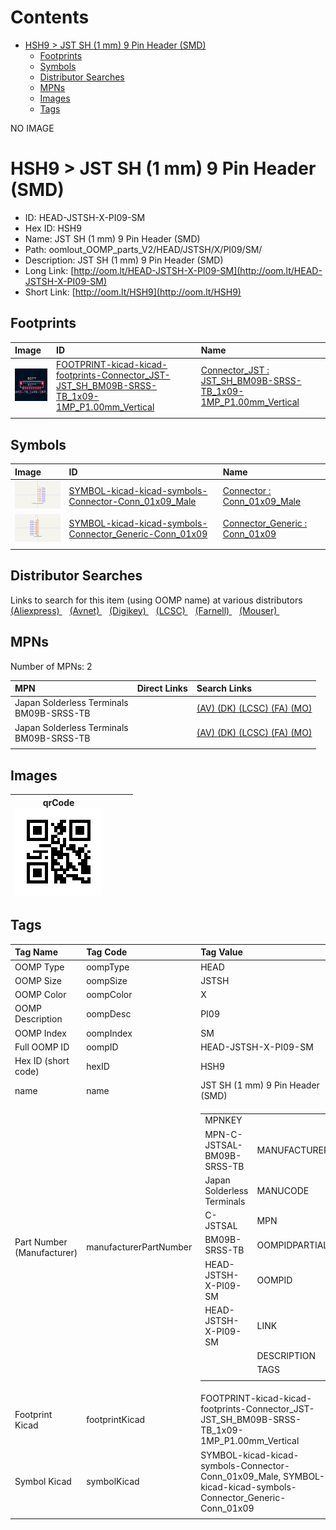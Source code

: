 



Contents
========

* [HSH9 > JST SH (1 mm) 9 Pin Header (SMD)](#hsh9--jst-sh-1-mm-9-pin-header-smd)
	* [Footprints](#footprints)
	* [Symbols](#symbols)
	* [Distributor Searches](#distributor-searches)
	* [MPNs](#mpns)
	* [Images](#images)
	* [Tags](#tags)
  
NO IMAGE  
# HSH9 > JST SH (1 mm) 9 Pin Header (SMD)

- ID: HEAD-JSTSH-X-PI09-SM
- Hex ID: HSH9
- Name: JST SH (1 mm) 9 Pin Header (SMD)
- Path: oomlout_OOMP_parts_V2/HEAD/JSTSH/X/PI09/SM/
- Description: JST SH (1 mm) 9 Pin Header (SMD)
- Long Link: [http://oom.lt/HEAD-JSTSH-X-PI09-SM](http://oom.lt/HEAD-JSTSH-X-PI09-SM)
- Short Link: [http://oom.lt/HSH9](http://oom.lt/HSH9)

## Footprints
  

|Image|ID|Name|
| :--- | :--- | :--- |
|[![](https://raw.githubusercontent.com/oomlout/oomlout_OOMP_eda_V2/main/FOOTPRINT/kicad/kicad-footprints/Connector_JST/JST_SH_BM09B-SRSS-TB_1x09-1MP_P1.00mm_Vertical/image_140.png)](https://github.com/oomlout/oomlout_OOMP_eda_V2/tree/main/FOOTPRINT/kicad/kicad-footprints/Connector_JST/JST_SH_BM09B-SRSS-TB_1x09-1MP_P1.00mm_Vertical/)|[FOOTPRINT-kicad-kicad-footprints-Connector_JST-JST_SH_BM09B-SRSS-TB_1x09-1MP_P1.00mm_Vertical](https://github.com/oomlout/oomlout_OOMP_eda_V2/tree/main/FOOTPRINT/kicad/kicad-footprints/Connector_JST/JST_SH_BM09B-SRSS-TB_1x09-1MP_P1.00mm_Vertical/)|[Connector_JST : JST_SH_BM09B-SRSS-TB_1x09-1MP_P1.00mm_Vertical](https://github.com/oomlout/oomlout_OOMP_eda_V2/tree/main/FOOTPRINT/kicad/kicad-footprints/Connector_JST/JST_SH_BM09B-SRSS-TB_1x09-1MP_P1.00mm_Vertical/)|
||||

## Symbols
  

|Image|ID|Name|
| :--- | :--- | :--- |
|[![](https://raw.githubusercontent.com/oomlout/oomlout_OOMP_eda_V2/main/SYMBOL/kicad/kicad-symbols/Connector/Conn_01x09_Male/image_140.png)](https://github.com/oomlout/oomlout_OOMP_eda_V2/tree/main/SYMBOL/kicad/kicad-symbols/Connector/Conn_01x09_Male/)|[SYMBOL-kicad-kicad-symbols-Connector-Conn_01x09_Male](https://github.com/oomlout/oomlout_OOMP_eda_V2/tree/main/SYMBOL/kicad/kicad-symbols/Connector/Conn_01x09_Male/)|[Connector : Conn_01x09_Male](https://github.com/oomlout/oomlout_OOMP_eda_V2/tree/main/SYMBOL/kicad/kicad-symbols/Connector/Conn_01x09_Male/)|
|[![](https://raw.githubusercontent.com/oomlout/oomlout_OOMP_eda_V2/main/SYMBOL/kicad/kicad-symbols/Connector_Generic/Conn_01x09/image_140.png)](https://github.com/oomlout/oomlout_OOMP_eda_V2/tree/main/SYMBOL/kicad/kicad-symbols/Connector_Generic/Conn_01x09/)|[SYMBOL-kicad-kicad-symbols-Connector_Generic-Conn_01x09](https://github.com/oomlout/oomlout_OOMP_eda_V2/tree/main/SYMBOL/kicad/kicad-symbols/Connector_Generic/Conn_01x09/)|[Connector_Generic : Conn_01x09](https://github.com/oomlout/oomlout_OOMP_eda_V2/tree/main/SYMBOL/kicad/kicad-symbols/Connector_Generic/Conn_01x09/)|
||||

## Distributor Searches
  
Links to search for this item (using OOMP name) at various distributors  
[(Aliexpress) ](https://www.aliexpress.com/wholesale?SearchText=1117JST+SH+1+mm+9+Pin+Header+SMD)&nbsp;&nbsp;&nbsp;[(Avnet) ](https://www.avnet.com/shop/us/search/JST+SH+1+mm+9+Pin+Header+SMD)&nbsp;&nbsp;&nbsp;[(Digikey) ](https://www.digikey.co.uk/en/products/result?s=JST+SH+1+mm+9+Pin+Header+SMD)&nbsp;&nbsp;&nbsp;[(LCSC) ](https://www.lcsc.com/search?q=JST+SH+1+mm+9+Pin+Header+SMD)&nbsp;&nbsp;&nbsp;[(Farnell) ](https://uk.farnell.com/search?st=JST+SH+1+mm+9+Pin+Header+SMD)&nbsp;&nbsp;&nbsp;[(Mouser) ](https://www.mouser.com/c/?q=JST+SH+1+mm+9+Pin+Header+SMD)&nbsp;&nbsp;&nbsp;
## MPNs
  
Number of MPNs: 2  

|MPN|Direct Links|Search Links|
| :--- | :--- | :--- |
|Japan Solderless Terminals<br>BM09B-SRSS-TB||[(AV) ](https://www.avnet.com/shop/us/search/BM09B-SRSS-TB)[(DK) ](https://www.digikey.co.uk/products/en?keywords=BM09B-SRSS-TB)[(LCSC) ](https://www.lcsc.com/search?q=BM09B-SRSS-TB)[(FA) ](https://uk.farnell.com/search?st=BM09B-SRSS-TB)[(MO) ](https://www.mouser.com/c/?q=BM09B-SRSS-TB)|
|Japan Solderless Terminals<br>BM09B-SRSS-TB||[(AV) ](https://www.avnet.com/shop/us/search/BM09B-SRSS-TB)[(DK) ](https://www.digikey.co.uk/products/en?keywords=BM09B-SRSS-TB)[(LCSC) ](https://www.lcsc.com/search?q=BM09B-SRSS-TB)[(FA) ](https://uk.farnell.com/search?st=BM09B-SRSS-TB)[(MO) ](https://www.mouser.com/c/?q=BM09B-SRSS-TB)|
||||

## Images
  

|qrCode<br>[![](https://raw.githubusercontent.com/oomlout/oomlout_OOMP_parts_V2/main/HEAD/JSTSH/X/PI09/SM/qrCode_140.png)](https://github.com/oomlout/oomlout_OOMP_parts_V2/tree/main/HEAD/JSTSH/X/PI09/SM/qrCode.png)||||
| :---: | :---: | :---: | :---: |

## Tags
  

|Tag Name|Tag Code|Tag Value|
| :--- | :--- | :--- |
|OOMP Type|oompType|HEAD|
|OOMP Size|oompSize|JSTSH|
|OOMP Color|oompColor|X|
|OOMP Description|oompDesc|PI09|
|OOMP Index|oompIndex|SM|
|Full OOMP ID|oompID|HEAD-JSTSH-X-PI09-SM|
|Hex ID (short code)|hexID|HSH9|
|name|name|JST SH (1 mm) 9 Pin Header (SMD)|
|Part Number (Manufacturer)|manufacturerPartNumber|<table><tr><td>MPNKEY</td></tr><tr><td> MPN-C-JSTSAL-BM09B-SRSS-TB</td><td> MANUFACTURER</td></tr><tr><td> Japan Solderless Terminals</td><td> MANUCODE</td></tr><tr><td> C-JSTSAL</td><td> MPN</td></tr><tr><td> BM09B-SRSS-TB</td><td> OOMPIDPARTIAL</td></tr><tr><td> HEAD-JSTSH-X-PI09-SM</td><td> OOMPID</td></tr><tr><td> HEAD-JSTSH-X-PI09-SM</td><td> LINK</td></tr><tr><td> </td><td> DESCRIPTION</td></tr><tr><td> </td><td> TAGS</td></tr><tr><td> </td></tr></table></td><td> <table><tr><td>MPNKEY</td></tr><tr><td> MPN-C-JSTSAL-BM09B-SRSS-TB</td><td> MANUFACTURER</td></tr><tr><td> Japan Solderless Terminals</td><td> MANUCODE</td></tr><tr><td> C-JSTSAL</td><td> MPN</td></tr><tr><td> BM09B-SRSS-TB</td><td> OOMPIDPARTIAL</td></tr><tr><td> HEAD-JSTSH-X-PI09-SM</td><td> OOMPID</td></tr><tr><td> HEAD-JSTSH-X-PI09-SM</td><td> LINK</td></tr><tr><td> </td><td> DESCRIPTION</td></tr><tr><td> </td><td> TAGS</td></tr><tr><td> </td></tr></table>|
|Footprint Kicad|footprintKicad|FOOTPRINT-kicad-kicad-footprints-Connector_JST-JST_SH_BM09B-SRSS-TB_1x09-1MP_P1.00mm_Vertical|
|Symbol Kicad|symbolKicad|SYMBOL-kicad-kicad-symbols-Connector-Conn_01x09_Male, SYMBOL-kicad-kicad-symbols-Connector_Generic-Conn_01x09|
||||
